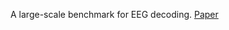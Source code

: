 A large-scale benchmark for EEG decoding.
[Paper](https://ieeexplore.ieee.org/abstract/document/8616181)
